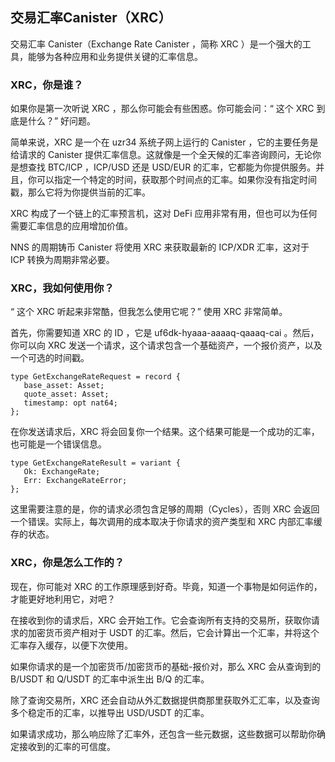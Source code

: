 ## 交易汇率Canister（XRC）

交易汇率 Canister（Exchange Rate Canister ，简称 XRC ）是一个强大的工具，能够为各种应用和业务提供关键的汇率信息。



### XRC，你是谁？

如果你是第一次听说 XRC ，那么你可能会有些困惑。你可能会问：“ 这个 XRC 到底是什么？” 好问题。

简单来说，XRC 是一个在 uzr34 系统子网上运行的 Canister ，它的主要任务是给请求的 Canister 提供汇率信息。这就像是一个全天候的汇率咨询顾问，无论你是想查找 BTC/ICP ，ICP/USD 还是 USD/EUR 的汇率，它都能为你提供服务。并且，你可以指定一个特定的时间，获取那个时间点的汇率。如果你没有指定时间戳，那么它将为你提供当前的汇率。

XRC 构成了一个链上的汇率预言机，这对 DeFi 应用非常有用，但也可以为任何需要汇率信息的应用增加价值。

NNS 的周期铸币 Canister 将使用 XRC 来获取最新的 ICP/XDR 汇率，这对于 ICP 转换为周期非常必要。



### XRC，我如何使用你？

“ 这个 XRC 听起来非常酷，但我怎么使用它呢？” 使用 XRC 非常简单。

首先，你需要知道 XRC 的 ID ，它是 uf6dk-hyaaa-aaaaq-qaaaq-cai 。然后，你可以向 XRC 发送一个请求，这个请求包含一个基础资产，一个报价资产，以及一个可选的时间戳。

```
type GetExchangeRateRequest = record {
   base_asset: Asset;
   quote_asset: Asset;
   timestamp: opt nat64;
};
```

在你发送请求后，XRC 将会回复你一个结果。这个结果可能是一个成功的汇率，也可能是一个错误信息。

```
type GetExchangeRateResult = variant {
   Ok: ExchangeRate;
   Err: ExchangeRateError;
};
```

这里需要注意的是，你的请求必须包含足够的周期（Cycles），否则 XRC 会返回一个错误。实际上，每次调用的成本取决于你请求的资产类型和 XRC 内部汇率缓存的状态。



### XRC，你是怎么工作的？

现在，你可能对 XRC 的工作原理感到好奇。毕竟，知道一个事物是如何运作的，才能更好地利用它，对吧？

在接收到你的请求后，XRC 会开始工作。它会查询所有支持的交易所，获取你请求的加密货币资产相对于 USDT 的汇率。然后，它会计算出一个汇率，并将这个汇率存入缓存，以便下次使用。

如果你请求的是一个加密货币/加密货币的基础-报价对，那么 XRC 会从查询到的 B/USDT 和 Q/USDT 的汇率中派生出 B/Q 的汇率。

除了查询交易所，XRC 还会自动从外汇数据提供商那里获取外汇汇率，以及查询多个稳定币的汇率，以推导出 USD/USDT 的汇率。

如果请求成功，那么响应除了汇率外，还包含一些元数据，这些数据可以帮助你确定接收到的汇率的可信度。